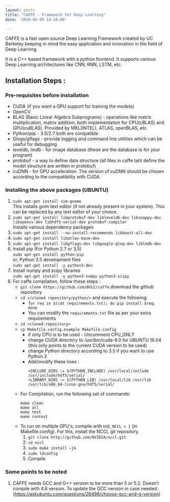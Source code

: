 ```yaml
---
layout: posts
title: "CAFFE - Framework for Deep Learning"
date: '2018-04-09 14:18:00'

---
```


CAFFE is a fast open source Deep Learning Framework created by UC Berkeley keeping in mind the easy application and innovation in the field of Deep Learning. 

It is a C++ based framework with a python frontend. It supports various Deep Learning architectures like CNN, RNN, LSTM, etc. 

## Installation Steps :

### Pre-requisites before installation
* CUDA (if you want a GPU support for training the models)
* OpenCV
* BLAS (Basic Linear Algebra Subprograms) - operations like matrix multiplication, matrix addition, both implementation for CPU(cBLAS) and GPU(cuBLAS). Provided by MKL(INTEL), ATLAS, openBLAS, etc. 
* Python/pip - 3.5/2.7 both are compatible
* Glogs/gflags - provide logging and command line utilities which can be useful for debugging
* leveldb, lmdb - for image database (these are the database io for your program)
* protobuf - a way to define data structure (all files in caffe taht define the model structure are written in protobuf)
* cuDNN - for GPU acceleration. The version of cuDNN should be chosen according to the compatibility with CUDA.

### Installing the above packages (UBUNTU)
1. `sudo apt-get install vim-gnome`  
  This installs gvim text editor (if not already present in your system). This can be replaced by any text editor of your choice.
2. `sudo apt-get install libprotobuf-dev libleveldb-dev libsnappy-dev libopencv-dev libhdf5-serial-dev protobuf-compiler`  
  Installs various dependency packages
3. `sudo apt-get install --no-install-recommends libboost-all-dev`
4. `sudo apt-get install libatlas-base-dev `
5. `sudo apt-get install libgflags-dev libgoogle-glog-dev liblmdb-dev`
6. Install pip (For Python 2.7 or 3.5)  
  `sudo apt-get install python-pip`  
   or, Python 3.5 development files  
  `sudo apt-get install -y python3-dev`
7. Install numpy and scipy libraries  
  `sudo apt-get install -y python3-numpy python3-scipy`
8. For caffe compilation, follow these steps :
   - `git clone https://github.com/BVLC/caffe` 
   download the github repository 
   - `cd </cloned repository/python/>` and execute the following:    
      - `for req in $(cat requirements.txt); do pip install $req; done`
      - You can modify the `requirements.txt` file as per your extra requirements
    - `cd <cloned-repository> `
    - `cp Makefile.config.example Makefile.config`
      - if only CPU is to be used - Uncomment CPU_ONLY 
      - change CUDA directory to /usr/bin/cuda-8.0 for UBUNTU 16.04 (this only points to the current CUDA version to be used)
      - change Python directory according to 3.5 if you want to use Python 3
      - Add/modify these lines :
         ```
         +INCLUDE_DIRS := $(PYTHON_INCLUDE) /usr/local/include /usr/include/hdf5/serial/
         +LIBRARY_DIRS := $(PYTHON_LIB) /usr/local/lib /usr/lib /usr/lib/x86_64-linux-gnu/hdf5/serial/
         ```
    - For Compilation, run the following set of commands:    
      ```
      make clean    
      make all     
      make test  
      make runtest
      ```
    - To run on multiple GPU's, compile with `USE_NCCL = 1` (in Makefile.config).
      For this, install the NCCL git repository.
       1. `git clone http://github.com/NVIDIA/nccl.git`
       2. `cd nccl`
       3. `sudo make install –j4`
       4. `sudo ldconfig`
       5. Compile

### Some points to be noted
1. CAFFE needs GCC and G++ version to be more than 5 or 5.2. Doesn’t compile with 4.8 version. 
To update the GCC version in case needed : (https://askubuntu.com/questions/26498/choose-gcc-and-g-version)
